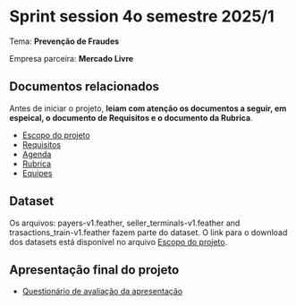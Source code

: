 # Sprint session 4o semestre 2025/1

Tema: **Prevenção de Fraudes**

Empresa parceira: **Mercado Livre**

## Documentos relacionados

Antes de iniciar o projeto, **leiam com atenção os documentos a seguir, em espeical, o documento de Requisitos e o documento da Rubrica**. 

* [Escopo do projeto](escopo.md)
* [Requisitos](requisitos.md)
* [Agenda](agenda.md)
* [Rubrica](rubrica.md)
* [Equipes](equipes.md)

## Dataset

Os arquivos: payers-v1.feather, seller_terminals-v1.feather and trasactions_train-v1.feather fazem parte do dataset. O link para o download dos datasets está disponível no arquivo [Escopo do projeto](escopo.md).

## Apresentação final do projeto

* [Questionário de avaliação da apresentação](avaliacao_apresentacao.md)

